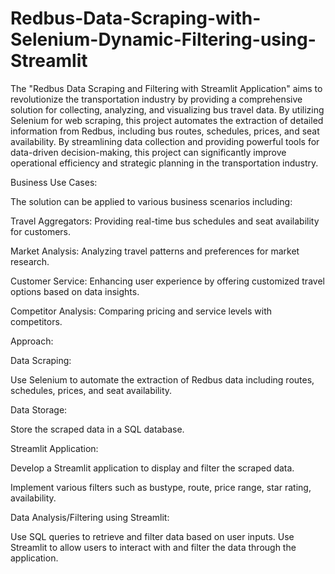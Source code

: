 # Redbus-Data-Scraping-with-Selenium-Dynamic-Filtering-using-Streamlit
The "Redbus Data Scraping and Filtering with Streamlit Application" aims to revolutionize the transportation industry by providing a comprehensive solution for collecting, analyzing, and visualizing bus travel data. By utilizing Selenium for web scraping, this project automates the extraction of detailed information from Redbus, including bus routes, schedules, prices, and seat availability. By streamlining data collection and providing powerful tools for data-driven decision-making, this project can significantly improve operational efficiency and strategic planning in the transportation industry.

Business Use Cases:

The solution can be applied to various business scenarios including:

Travel Aggregators: Providing real-time bus schedules and seat availability for customers.

Market Analysis: Analyzing travel patterns and preferences for market research.

Customer Service: Enhancing user experience by offering customized travel options based on data insights.

Competitor Analysis: Comparing pricing and service levels with competitors.


Approach:

Data Scraping:

Use Selenium to automate the extraction of Redbus data including routes, schedules, prices, and seat availability.

Data Storage:

Store the scraped data in a SQL database.

Streamlit Application:

Develop a Streamlit application to display and filter the scraped data.

Implement various filters such as bustype, route, price range, star rating, availability.

Data Analysis/Filtering using Streamlit:

Use SQL queries to retrieve and filter data based on user inputs.
Use Streamlit to allow users to interact with and filter the data through the application.

